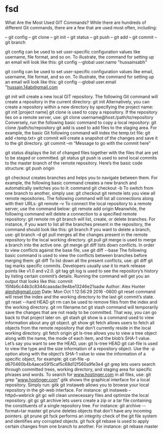 # fsd
What Are the Most Used GIT Commands?
While there are hundreds of different Git commands, there are a few that are used most often, including:

– git config
– git clone
– git init
– git status
– git push
– git add
– git commit
– git branch


git config can be used to set user-specific configuration values like username, file format, and so on. To illustrate, the command for setting up an email will look like this:
git config --global user.name "hussainsabh"

git config can be used to set user-specific configuration values like email, username, file format, and so on. To illustrate, the command for setting up an email will look like this:
git config --global user.email "hussain.14ab@gmail.com

git init will create a new local GIT repository. The following Git command will create a repository in the current directory:
git init
Alternatively, you can create a repository within a new directory by specifying the project name:
git init [project name]
git clone is used to copy a repository. If the repository lies on a remote server, use:
git clone username@host:/path/to/repository
Conversely, run the following basic command to copy a local repository:
git clone /path/to/repository
git add is used to add files to the staging area. For example, the basic Git following command will index the temp.txt file:
git add <temp.txt>
git commit will create a snapshot of the changes and save it to the git directory.
git commit –m “Message to go with the commit here”

git status displays the list of changed files together with the files that are yet to be staged or committed.
git status
git push is used to send local commits to the master branch of the remote repository. Here’s the basic code structure:
git push origin <master>

git checkout creates branches and helps you to navigate between them. For example, the following basic command creates a new branch and automatically switches you to it:
command git checkout -b <branch-name>
To switch from one branch to another, simply use:
git checkout <branch-name>
git remote lets you view all remote repositories. The following command will list all connections along with their URLs:
git remote –v
To connect the local repository to a remote server, use the command below:
git remote add origin <host-or-remoteURL>
Meanwhile, the following command will delete a connection to a specified remote repository:
git remote rm <name-of-the-repository>
git branch will list, create, or delete branches. For instance, if you want to list all the branches present in the repository, the command should look like this:
git branch
If you want to delete a branch, use:
git branch –d <branch-name>
git pull merges all the changes present in the remote repository to the local working directory.
git pull
git merge is used to merge a branch into the active one.
git merge <branch-name>
git diff lists down conflicts. In order to view conflicts against the base file, use
git diff --base <file-name>
The following basic command is used to view the conflicts between branches before merging them:
git diff <source-branch> <target-branch>
To list down all the present conflicts, use:
git diff
git tag marks specific commits.  Developers usually use it to mark release points like v1.0 and v2.0.
git tag <insert-commitID-here>
git log is used to see the repository’s history by listing certain commit’s details. Running the command will get you an output that looks like this:
commit 15f4b6c44b3c8344caasdac9e4be13246e21sadw
Author: Alex Hunter <alexh@gmail.com>
Date:   Mon Oct 1 12:56:29 2016 -0600
git reset command will reset the index and the working directory to the last git commit’s state.
git reset --hard HEAD
git rm can be used to remove files from the index and the working directory.
git rm filename.txt
git stash command will temporarily save the changes that are not ready to be committed. That way, you can go back to that project later on.
git stash
git show is a command  used to view information about any git object.
git show
git fetch allows users to fetch all objects from the remote repository that don’t currently reside in the local working directory.
git fetch origin
git ls-tree allows you to view a tree object along with the name, the mode of each item, and the blob’s SHA-1 value. Let’s say you want to see the HEAD, use:
git ls-tree HEAD
git cat-file is used to view the type and the size information of a repository object. Use the -p option along with the object’s SHA-1 value to view the information of a specific object, for example:
git cat-file –p d670460b4b4aece5915caf5c68d12f560a9fe3e4
git grep lets users search through committed trees, working directory, and staging area for specific phrases and words. To search for www.hostinger.com in all files, use:
git grep "www.hostinger.com"
gitk shows the graphical interface for a local repository. Simply run:
gitk
git instaweb allows you to browse your local repository in the git-web interface. For instance:
git instaweb –httpd=webrick
git gc will clean unnecessary files and optimize the local repository.
git gc
git archive lets users create a zip or a tar file containing the constituents of a single repository tree. For instance:
git archive --format=tar master
git prune deletes objects that don’t have any incoming pointers.
git prune
git fsck performs an integrity check of the git file system and identifies any corrupted objects.
git fsck
git rebase is used to apply certain changes from one branch to another. For instance:
git rebase master
